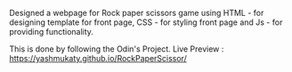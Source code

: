 Designed a webpage for Rock paper scissors game using HTML - for designing template for
front page, CSS - for styling front page and Js - for providing functionality.

This is done by following the Odin's Project.
Live Preview : https://yashmukaty.github.io/RockPaperScissor/
